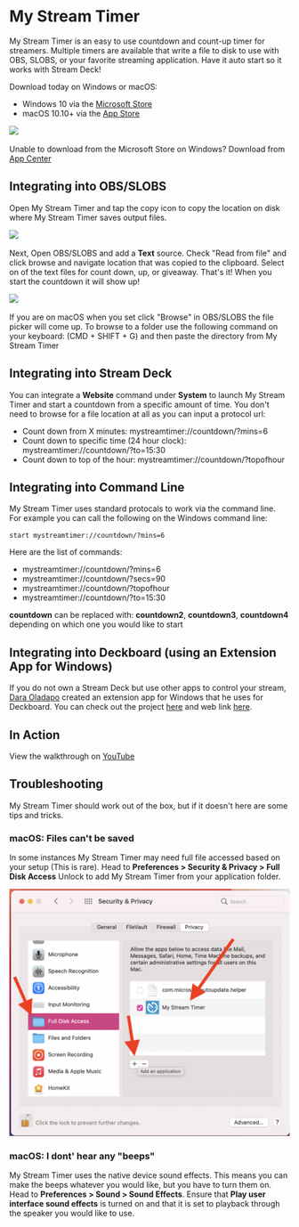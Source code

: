 # My Stream Timer
My Stream Timer is an easy to use countdown and count-up timer for streamers. Multiple timers are available that write a file to disk to use with OBS, SLOBS, or your favorite streaming application. Have it auto start so it works with Stream Deck!


Download today on Windows or macOS:
* Windows 10 via the [Microsoft Store](https://www.microsoft.com/p/my-stream-timer/9n5nxx3wk7k7?WT.mc_id=friends-0000-jamont)
* macOS 10.10+ via the [App Store](https://itunes.apple.com/us/app/my-stream-timer/id1460539461?mt=12)

![](Art/demo.png)

Unable to download from the Microsoft Store on Windows? Download from [App Center](https://install.appcenter.ms/orgs/refractored-llc/apps/my-stream-timer/distribution_groups/public%20mystreamtimer)

## Integrating into OBS/SLOBS

Open My Stream Timer and tap the copy icon to copy the location on disk where My Stream Timer saves output files.

![](Art/CopyLocation.png)

Next, Open OBS/SLOBS and add a **Text** source. Check "Read from file" and click browse and navigate location that was copied to the clipboard. Select on of the text files for count down, up, or giveaway. That's it! When you start the countdown it will show up!

![](Art/SelectFromFile.png)

If you are on macOS when you set click "Browse" in OBS/SLOBS the file picker will come up. To browse to a folder use the following command on your keyboard: (CMD + SHIFT + G) and then paste the directory from My Stream Timer

## Integrating into Stream Deck

You can integrate a **Website** command under **System** to launch My Stream Timer and start a countdown from a specific amount of time. You don't need to browse for a file location at all as you can input a protocol url:

* Count down from X minutes: mystreamtimer://countdown/?mins=6
* Count down to specific time (24 hour clock): mystreamtimer://countdown/?to=15:30
* Count down to top of the hour: mystreamtimer://countdown/?topofhour

## Integrating into Command Line

My Stream Timer uses standard protocals to work via the command line. For example you can call the following on the Windows command line:

```
start mystreamtimer://countdown/?mins=6
```

Here are the list of commands:
* mystreamtimer://countdown/?mins=6
* mystreamtimer://countdown/?secs=90
* mystreamtimer://countdown/?topofhour
* mystreamtimer://countdown/?to=15:30

**countdown** can be replaced with: **countdown2**, **countdown3**, **countdown4** depending on which one you would like to start

## Integrating into Deckboard (using an Extension App for Windows)
If you do not own a Stream Deck but use other apps to control your stream, [Dara Oladapo](https://twitter.com/daraoladapo) created an extension app for Windows that he uses for Deckboard. You can check out the project [here](https://github.com/DaraOladapo/stream-deckboard) and web link [here](https://daraoladapo.github.io/stream-deckboard/).

## In Action

View the walkthrough on [YouTube](https://youtu.be/j_GdGIdDRxI)

## Troubleshooting

My Stream Timer should work out of the box, but if it doesn't here are some tips and tricks.

### macOS: Files can't be saved
In some instances My Stream Timer may need full file accessed based on your setup (This is rare). Head to **Preferences > Security & Privacy > Full Disk Access** Unlock to add My Stream Timer from your application folder.

![Adding my stream timer to full disk access](macossettings.png)

### macOS: I dont' hear any "beeps"
My Stream Timer uses the native device sound effects. This means you can make the beeps whatever you would like, but you have to turn them on. Head to **Preferences > Sound > Sound Effects**. Ensure that **Play user interface sound effects** is turned on and that it is set to playback through the speaker you would like to use.



